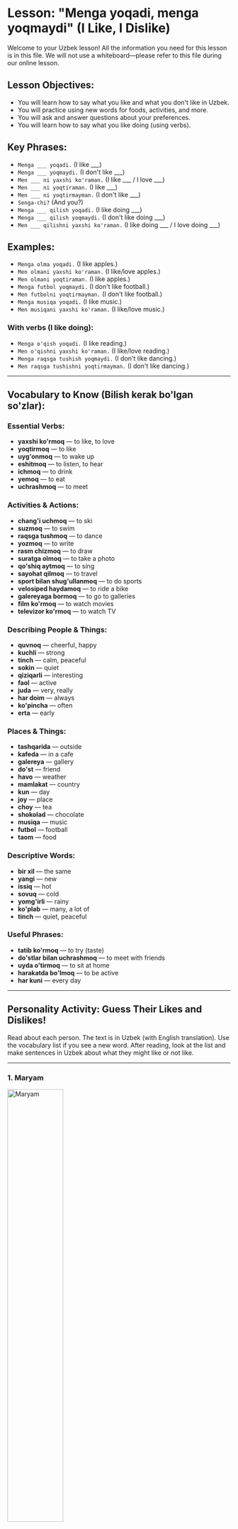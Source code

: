 # Lesson: "Menga yoqadi, menga yoqmaydi" (I Like, I Dislike)

Welcome to your Uzbek lesson! All the information you need for this lesson is in this file. We will not use a whiteboard—please refer to this file during our online lesson.

## Lesson Objectives:
- You will learn how to say what you like and what you don't like in Uzbek.
- You will practice using new words for foods, activities, and more.
- You will ask and answer questions about your preferences.
- You will learn how to say what you like doing (using verbs).

## Key Phrases:
- `Menga ___ yoqadi.` (I like ___)
- `Menga ___ yoqmaydi.` (I don't like ___)
- `Men ___ ni yaxshi ko'raman.` (I like ___ / I love ___)
- `Men ___ ni yoqtiraman.` (I like ___)
- `Men ___ ni yoqtirmayman.` (I don't like ___)
- `Senga-chi?` (And you?)
- `Menga ___ qilish yoqadi.` (I like doing ___)
- `Menga ___ qilish yoqmaydi.` (I don't like doing ___)
- `Men ___ qilishni yaxshi ko'raman.` (I like doing ___ / I love doing ___)

## Examples:
- `Menga olma yoqadi.` (I like apples.)
- `Men olmani yaxshi ko'raman.` (I like/love apples.)
- `Men olmani yoqtiraman.` (I like apples.)
- `Menga futbol yoqmaydi.` (I don't like football.)
- `Men futbolni yoqtirmayman.` (I don't like football.)
- `Menga musiqa yoqadi.` (I like music.)
- `Men musiqani yaxshi ko'raman.` (I like/love music.)

### With verbs (I like doing):
- `Menga o'qish yoqadi.` (I like reading.)
- `Men o'qishni yaxshi ko'raman.` (I like/love reading.)
- `Menga raqsga tushish yoqmaydi.` (I don't like dancing.)
- `Men raqsga tushishni yoqtirmayman.` (I don't like dancing.)

---

## Vocabulary to Know (Bilish kerak bo'lgan so'zlar):

### Essential Verbs:
- **yaxshi ko'rmoq** — to like, to love
- **yoqtirmoq** — to like
- **uyg'onmoq** — to wake up
- **eshitmoq** — to listen, to hear
- **ichmoq** — to drink
- **yemoq** — to eat
- **uchrashmoq** — to meet

### Activities & Actions:
- **chang'i uchmoq** — to ski
- **suzmoq** — to swim
- **raqsga tushmoq** — to dance
- **yozmoq** — to write
- **rasm chizmoq** — to draw
- **suratga olmoq** — to take a photo
- **qo'shiq aytmoq** — to sing
- **sayohat qilmoq** — to travel
- **sport bilan shug'ullanmoq** — to do sports
- **velosiped haydamoq** — to ride a bike
- **galereyaga bormoq** — to go to galleries
- **film ko'rmoq** — to watch movies
- **televizor ko'rmoq** — to watch TV

### Describing People & Things:
- **quvnoq** — cheerful, happy
- **kuchli** — strong
- **tinch** — calm, peaceful
- **sokin** — quiet
- **qiziqarli** — interesting
- **faol** — active
- **juda** — very, really
- **har doim** — always
- **ko'pincha** — often
- **erta** — early

### Places & Things:
- **tashqarida** — outside
- **kafeda** — in a cafe
- **galereya** — gallery
- **do'st** — friend
- **havo** — weather
- **mamlakat** — country
- **kun** — day
- **joy** — place
- **choy** — tea
- **shokolad** — chocolate
- **musiqa** — music
- **futbol** — football
- **taom** — food

### Descriptive Words:
- **bir xil** — the same
- **yangi** — new
- **issiq** — hot
- **sovuq** — cold
- **yomg'irli** — rainy
- **ko'plab** — many, a lot of
- **tinch** — quiet, peaceful

### Useful Phrases:
- **tatib ko'rmoq** — to try (taste)
- **do'stlar bilan uchrashmoq** — to meet with friends
- **uyda o'tirmoq** — to sit at home
- **harakatda bo'lmoq** — to be active
- **har kuni** — every day

---

## Personality Activity: Guess Their Likes and Dislikes!

Read about each person. The text is in Uzbek (with English translation). Use the vocabulary list if you see a new word. After reading, look at the list and make sentences in Uzbek about what they might like or not like.

---

### 1. Maryam

<img src="./images/maryam.png" alt="Maryam" style="width: 50%; height: auto;">

**Uzbek:**
> Maryam har doim quvnoq va kuchli. U erta uyg'onishni yaxshi ko'radi. U tashqarida bo'lishni juda yoqtiradi. Maryam sovuq havoni yaxshi ko'radi. U sportni juda yoqtiradi va ko'pincha sport bilan shug'ullanadi. U televizor ko'rishni yoqtirmaydi. U musiqa eshitishni yaxshi ko'radi va ko'pincha harakatda bo'ladi.

**English:**
> Maryam is always cheerful and strong. She likes waking up early. She really likes to be outside. Maryam likes cold weather. She really likes sports and often does sports. She doesn't like watching TV. She likes listening to music and is often active.

**Things to use (Foydalanish uchun):**
- chang'i uchish (skiing)
- suzish (swimming)
- film ko'rish (watching movies)
- musiqa (music)
- futbol (football)
- issiq mamlakatlar (hot countries)
- sovuq mamlakatlar (cold countries)
- raqsga tushish (dancing)
- uyda o'tirish (sitting at home)

---

### 2. Timur

<img src="./images/timur.png" alt="Timur" style="width: 50%; height: auto;">

**Uzbek:**
> Timur tinch va sokin bola. U kafeda o'tirishni yaxshi ko'radi. U yozishni va rasm chizishni juda yoqtiradi. Timur choy ichishni va shokolad yeyishni yaxshi ko'radi. U sportni yoqtirmaydi. U ko'plab odamlar bo'lgan joylarni yoqtirmaydi. U yomg'irli kunlarni yaxshi ko'radi va tinch joylarni yoqtiradi.

**English:**
> Timur is a calm and quiet boy. He likes sitting in a cafe. He really likes writing and drawing. Timur likes drinking tea and eating chocolate. He does not like sports. He does not like places with many people. He likes rainy days and likes quiet places.

**Things to use (Foydalanish uchun):**
- yozish (writing)
- rasm chizish (drawing)
- choy (tea)
- shokolad (chocolate)
- velosiped haydash (cycling)
- sport bilan shug'ullanish (doing sports)
- ko'plab odamlar bilan joylar (crowded places)
- yomg'irli kunlar (rainy days)
- galereyaga borish (going to galleries)

---

### 3. Anna

<img src="./images/anna.png" alt="Anna" style="width: 50%; height: auto;">

**Uzbek:**
> Anna qiziqarli va faol qiz. U yangi taomlarni tatib ko'rishni juda yaxshi ko'radi. U sayohat qilishni va suratga olishni yoqtiradi. Anna musiqa eshitishni yaxshi ko'radi va do'stlari bilan uchrashishni yoqtiradi. U choy ichishni yoqtirmaydi va televizor ko'rishni yoqtirmaydi. U har kuni bir xil ishlarni qilishni yoqtirmaydi.

**English:**
> Anna is an interesting and active girl. She really likes trying new foods. She likes traveling and taking photos. Anna likes listening to music and likes meeting with friends. She does not like drinking tea and does not like watching TV. She does not like doing the same things every day.

**Things to use (Foydalanish uchun):**
- yangi taomlar tatib ko'rish (trying new foods)
- sayohat qilish (traveling)
- qo'shiq aytish (singing)
- musiqa (music)
- choy (tea)
- televizor ko'rish (watching TV)
- do'stlar bilan uchrashish (meeting friends)
- bir xil ishlarni qilish (doing the same things)
- suratga olish (taking photos)

---

## Exercise Instructions (Mashq):

For each person, make sentences in Uzbek about what they might like and don't like using the list above. You can use different phrases:

- `"Menga ___ yoqadi"` (I like ___)
- `"Men ___ ni yaxshi ko'raman"` (I like/love ___)
- `"Men ___ ni yoqtiraman"` (I like ___)
- `"Menga ___ yoqmaydi"` (I don't like ___)
- `"Men ___ ni yoqtirmayman"` (I don't like ___)

### Examples:
- **Maryam:** `Menga chang'i uchish yoqadi.` (I like skiing.)
- **Maryam:** `Men chang'i uchishni yaxshi ko'raman.` (I like/love skiing.)
- **Timur:** `Menga ko'plab odamlar bilan joylar yoqmaydi.` (I don't like crowded places.)
- **Timur:** `Men ko'plab odamlar bilan joylarni yoqtirmayman.` (I don't like crowded places.)
- **Anna:** `Men yangi taomlar tatib ko'rishni yaxshi ko'raman.` (I like/love trying new foods.)

**Write at least 7 sentences for each person using different phrases!**

---

## Homework (Uyga vazifa):

Write 5 sentences in Uzbek about what you like and don't like. Try to use different phrases (yoqadi, yaxshi ko'raman, yoqtiraman, etc.). For example:

- `Menga olma yoqadi.` (I like apples.)
- `Men futbolni yoqtirmayman.` (I don't like football.)
- `Men suzishni yaxshi ko'raman.` (I like/love swimming.)
- `Menga raqsga tushish yoqmaydi.` (I don't like dancing.)

**Please keep this file open during our lesson. See you soon!** 